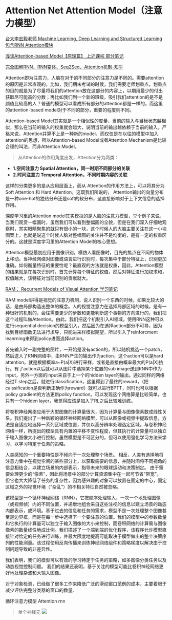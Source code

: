 # Attention Net Attention Model（注意力模型）

[台大李宏毅老师 Machine Learning, Deep Learning and Structured Learning 包含RNN Attention模块](http://speech.ee.ntu.edu.tw/~tlkagk/courses_MLSD15_2.html)

[浅谈Attention-based Model【原理篇】 上述课程 部分笔记](https://blog.csdn.net/u010159842/article/details/80473462)

[完全图解RNN、RNN变体、Seq2Seq、Attention机制-知乎](https://zhuanlan.zhihu.com/p/28054589)

Attention即为注意力，人脑在对于的不同部分的注意力是不同的。需要attention的原因是非常直观的，比如，我们期末考试的时候，我们需要老师划重点，划重点的目的就是为了尽量将我们的attention放在这部分的内容上，以期用最少的付出获取尽可能高的分数；再比如我们到一个新的班级，吸引我们attention的是不是颜值比较高的人？普通的模型可以看成所有部分的attention都是一样的，而这里的attention-based model对于不同的部分，重要的程度则不同。

Attention-based Model其实就是一个相似性的度量，当前的输入与目标状态越相似，那么在当前的输入的权重就会越大，说明当前的输出越依赖于当前的输入。严格来说，Attention并算不上是一种新的model，而仅仅是在以往的模型中加入attention的思想，所以Attention-based Model或者Attention Mechanism是比较合理的叫法，而非Attention Model。

> 从Attention的作用角度出发，Attention分为两类： 

* **1.空间注意力 Spatial Attention，同一时期不同部分的关联**
* **2.时间注意力 Temporal Attention，不同时期内容的关联**

这样的分类更多的是从应用层面上，而从 Attention的作用方法上，可以将其分为 Soft Attention 和 Hard Attention，这既我们所说的， Attention输出的向量分布是一种one-hot的独热分布还是soft的软分布，这直接影响对于上下文信息的选择作用。

深度学习里的Attention model其实模拟的是人脑的注意力模型，举个例子来说，当我们观赏一幅画时，虽然我们可以看到整幅画的全貌，但是在我们深入仔细地观察时，其实眼睛聚焦的就只有很小的一块，这个时候人的大脑主要关注在这一小块图案上，也就是说这个时候人脑对整幅图的关注并不是均衡的，是有一定的权重区分的。这就是深度学习里的Attention Model的核心思想。

Attention模型最初应用于图像识别，模仿人看图像时，目光的焦点在不同的物体上移动。当神经网络对图像或语言进行识别时，每次集中于部分特征上，识别更加准确。如何衡量特征的重要性呢？最直观的方法就是权重，因此，Attention模型的结果就是在每次识别时，首先计算每个特征的权值，然后对特征进行加权求和，权值越大，该特征对当前识别的贡献就大。 

[RAM： Recurrent Models of Visual Attention 学习笔记](https://blog.csdn.net/c602273091/article/details/79059445)

RAM model讲得是视觉的注意力机制，说人识别一个东西的时候，如果比较大的话，是由局部构造出整体的概念。人的视觉注意力在选择局部区域的时候，是有一种很好的机制的，会往需要更少的步数和更能判断这个事物的方向进行的，我们把这个过程叫做Attention。由此，我们把这个机制引入AI领域。使用RNN这种可以进行sequential decision的模型引入，然后因为在选择action部分不可导，因为找到目标函数无法进行求导，只能进采样模拟期望，所以引入了reinforcment leanrning来得到policy进而选择action。

首先输入时一副完整的图片，一开始是没有action的，所以随机挑选一个patch，然后送入了RNN网络中，由RNN产生的输出作为action，这个action可以是hard attention，就是根据概率a~P(a|X)进行采样，或者是直接由概率最大的P(a|X)执行。有了action以后就可以从图片中选择某个位置的sub image送到RNN中作为input，另外一方面的input来自于上一个的hidden layer的输出。通过同样的网络经过T step之后，就进行classification，这里得到了最终的reward，（把calssification是否判断正确作为reward）就可以进行BPTT，同时也可以根据policy gradient的方法更新policy function。可以发现这个网络算是比较简单，也只有一个hidden layer，我觉得应该是加入了RL之后比较难训练。


将卷积神经网络应用于大型图像的计算量很大，因为计算量与图像像素数成线性关系。我们提出了一种新颖的循环神经网络模型，可以从图像或视频中提取信息，方法是自适应地选择一系列区域或位置，并仅以高分辨率处理选定区域。与卷积神经网络一样，所提出的模型具有内置的平移不变性程度，但其执行的计算量可以独立于输入图像大小进行控制。虽然模型是不可区分的，但可以使用强化学习方法来学习，以学习特定于任务的策略。

人类感知的一个重要特性是不倾向于一次处理整个场景。 相反，人类有选择地将注意力集中在视觉空间的某些部分上，以获取需要的信息，并随时间将不同视角的信息相结合，以建立场景的内部表示，指导未来的眼球运动和决策制定。 由于需要处理更少的“像素”，因此将场景中的部分计算资源集中在一起可节省“带宽”。 但它也大大降低了任务的复杂性，因为感兴趣的对象可以放置在固定的中心，固定区域之外的视觉环境（“杂乱”）的不相关特征自然被忽略。

该模型是一个循环神经网络（RNN），它按顺序处理输入，一次一个地处理图像（或视频帧）内的不同位置，并递增地组合来自这些注视的信息以建立场景的动态内部表示，或环境。基于过去的信息和任务的需求，模型不是一次处理整个图像甚至是边界框，而是在每一步中选择下一个要注意的位置。我们的模型中的参数数量和它执行的计算量可以独立于输入图像的大小来控制，而卷积网络的计算需与图像像素的数量线性地成比例。我们描述了一个端到端的优化程序，该程序允许模型直接针对给定的任务进行训练，并最大限度地提高可能取决于模型做出的整个决策序列的性能测量。该过程使用反向传播来训练神经网络组件和策略梯度以解决由于控制问题导致的非差异性。

我们表明，我们的模型可以有效的学习特定于任务的策略，如多图像分类任务以及动态视觉控制问题。 我们的结果还表明，基于关注的模型可能比卷积神经网络更好地处理杂波和大输入图像。

对于对象检测，已经做了很多工作来降低广泛的滑动窗口范例的成本，主要着眼于减少评估完整分类器的窗口的数量.

循环注意力模型 Attention rnn 

> 单个神经元
![](https://github.com/Ewenwan/MVision/blob/master/CNN/AttentionNet/img/single_cnn.jpg)

